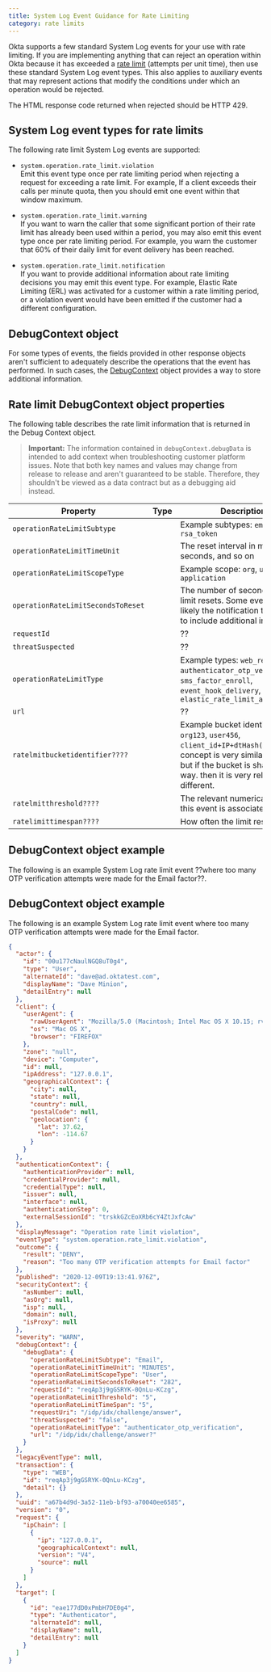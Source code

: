 ```yaml
---
title: System Log Event Guidance for Rate Limiting
category: rate limits
---
```


Okta supports a few standard System Log events for your use with rate limiting. If you are implementing anything that can reject an operation within Okta because it has exceeded a [rate limit](/docs/reference/rate-limits/) (attempts per unit time), then use these standard System Log event types. This also applies to auxiliary events that may represent actions that modify the conditions under which an operation would be rejected.

The HTML response code returned when rejected should be HTTP 429.

## System Log event types for rate limits

The following rate limit System Log events are supported:

* `system.operation.rate_limit.violation`<br>
Emit this event type once per rate limiting period when rejecting a request for exceeding a rate limit.
For example, If a client exceeds their calls per minute quota, then you should emit one event within that window maximum.

* `system.operation.rate_limit.warning`<br>
If you want to warn the caller that some significant portion of their rate limit has already been used within a period, you may also emit this event type once per rate limiting period.
For example, you warn the customer that 60% of their daily limit for event delivery has been reached.

* `system.operation.rate_limit.notification`<br>
If you want to provide additional information about rate limiting decisions you may emit this event type.
For example, Elastic Rate Limiting (ERL) was activated for a customer within a rate limiting period, or a violation event would have been emitted if the customer had a different configuration.

## DebugContext object

For some types of events, the fields provided in other response objects aren't sufficient to adequately describe the operations that the event has performed. In such cases, the [DebugContext](/docs/reference/api/system-log/#debugcontext-object) object provides a way to store additional information.

## Rate limit DebugContext object properties

The following table describes the rate limit information that is returned in the Debug Context object.

> **Important:** The information contained in `debugContext.debugData` is intended to add context when troubleshooting customer platform issues. Note that both key names and values may change from release to release and aren't guaranteed to be stable. Therefore, they shouldn't be viewed as a data contract but as a debugging aid instead.

| Property                           | Type           | Description                                                                                                       |
| ---------------------------------- | -------------- | ----------------------------------------------------------------------------------------------------------------- |
| `operationRateLimitSubtype`        |                | Example subtypes: `email`, `phone`, `rsa_token`                                                                   |
| `operationRateLimitTimeUnit`       |                | The reset interval in minutes, seconds, and so on |
| `operationRateLimitScopeType`      |                | Example scope: `org`, `user`, `application`                                                                       |
| `operationRateLimitSecondsToReset` |                | The number of seconds until the limit resets. Some events, most likely the notification type, need to include additional information. |
| `requestId`                        |                | ?? |
| `threatSuspected`                  |                | ??                                                                    |
| `operationRateLimitType`           |                | Example types: `web_request`, `authenticator_otp_verification`, `sms_factor_enroll`, `event_hook_delivery`, `elastic_rate_limit_activated` |
| `url`                              |                | ?? |
| `ratelmitbucketidentifier????`     |                | Example bucket identifiers: `org123`, `user456`, `client_id+IP+dtHash(JSON)`. This concept is very similar to `actor`, but if the bucket is shared in any way. then it is very relevant and different. |
| `ratelmitthreshold????`     |                | The relevant numerical limit that this event is associated with |
| `ratelimittimespan????` |  | How often the limit resets |

## DebugContext object example

The following is an example System Log rate limit event ??where too many OTP verification attempts were made for the Email factor??.

## DebugContext object example

The following is an example System Log rate limit event where too many OTP verification attempts were made for the Email factor.

```json
{
  "actor": {
    "id": "00u177cNaulNGQ8uT0g4",
    "type": "User",
    "alternateId": "dave@ad.oktatest.com",
    "displayName": "Dave Minion",
    "detailEntry": null
  },
  "client": {
    "userAgent": {
      "rawUserAgent": "Mozilla/5.0 (Macintosh; Intel Mac OS X 10.15; rv:83.0) Gecko/20100101 Firefox/83.0",
      "os": "Mac OS X",
      "browser": "FIREFOX"
    },
    "zone": "null",
    "device": "Computer",
    "id": null,
    "ipAddress": "127.0.0.1",
    "geographicalContext": {
      "city": null,
      "state": null,
      "country": null,
      "postalCode": null,
      "geolocation": {
        "lat": 37.62,
        "lon": -114.67
      }
    }
  },
  "authenticationContext": {
    "authenticationProvider": null,
    "credentialProvider": null,
    "credentialType": null,
    "issuer": null,
    "interface": null,
    "authenticationStep": 0,
    "externalSessionId": "trskkGZcEoXRb6cY4ZtJxfcAw"
  },
  "displayMessage": "Operation rate limit violation",
  "eventType": "system.operation.rate_limit.violation",
  "outcome": {
    "result": "DENY",
    "reason": "Too many OTP verification attempts for Email factor"
  },
  "published": "2020-12-09T19:13:41.976Z",
  "securityContext": {
    "asNumber": null,
    "asOrg": null,
    "isp": null,
    "domain": null,
    "isProxy": null
  },
  "severity": "WARN",
  "debugContext": {
    "debugData": {
      "operationRateLimitSubtype": "Email",
      "operationRateLimitTimeUnit": "MINUTES",
      "operationRateLimitScopeType": "User",
      "operationRateLimitSecondsToReset": "282",
      "requestId": "reqAp3j9gGSRYK-0QnLu-KCzg",
      "operationRateLimitThreshold": "5",
      "operationRateLimitTimeSpan": "5",
      "requestUri": "/idp/idx/challenge/answer",
      "threatSuspected": "false",
      "operationRateLimitType": "authenticator_otp_verification",
      "url": "/idp/idx/challenge/answer?"
    }
  },
  "legacyEventType": null,
  "transaction": {
    "type": "WEB",
    "id": "reqAp3j9gGSRYK-0QnLu-KCzg",
    "detail": {}
  },
  "uuid": "a67b4d9d-3a52-11eb-bf93-a70040ee6585",
  "version": "0",
  "request": {
    "ipChain": [
      {
        "ip": "127.0.0.1",
        "geographicalContext": null,
        "version": "V4",
        "source": null
      }
    ]
  },
  "target": [
    {
      "id": "eae177dD0xPmbH7DE0g4",
      "type": "Authenticator",
      "alternateId": null,
      "displayName": null,
      "detailEntry": null
    }
  ]
}
```
